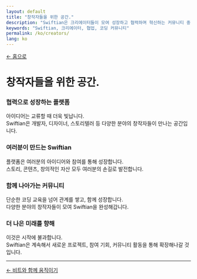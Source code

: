 ```yaml
---
layout: default
title: "창작자들을 위한 공간."
description: "Swiftian은 크리에이터들이 모여 성장하고 협력하며 혁신하는 커뮤니티 중심 플랫폼입니다."
keywords: "Swiftian, 크리에이터, 협업, 코딩 커뮤니티"
permalink: /ko/creators/
lang: ko
---
```


[← 홈으로](/ko/)

# 창작자들을 위한 공간.

### 협력으로 성장하는 플랫폼
아이디어는 교류할 때 더욱 빛납니다.  
Swiftian은 개발자, 디자이너, 스토리텔러 등 다양한 분야의 창작자들이 만나는 공간입니다.

### 여러분이 만드는 Swiftian
플랫폼은 여러분의 아이디어와 참여를 통해 성장합니다.  
스토리, 콘텐츠, 창의적인 자산 모두 여러분의 손길로 발전합니다.

### 함께 나아가는 커뮤니티
단순한 코딩 교육을 넘어 관계를 쌓고, 함께 성장합니다.  
다양한 분야의 창작자들이 모여 Swiftian을 완성해갑니다.

### 더 나은 미래를 향해
이것은 시작에 불과합니다.  
Swiftian은 계속해서 새로운 프로젝트, 참여 기회, 커뮤니티 활동을 통해 확장해나갈 것입니다.

---

[← 비트와 함께 움직이기](/ko/groove/) 
